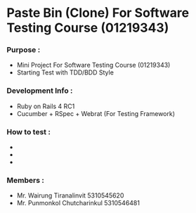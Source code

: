 Paste Bin (Clone) For Software Testing Course (01219343)
====================
### Purpose : 

- Mini Project For Software Testing Course (01219343)
- Starting Test with TDD/BDD Style

### Development Info :

- Ruby on Rails 4 RC1
- Cucumber + RSpec + Webrat (For Testing Framework)

### How to test :

- 
- 
- 

### Members :

- Mr. Wairung Tiranalinvit 		5310545620
- Mr. Punmonkol Chutcharinkul 	5310546481